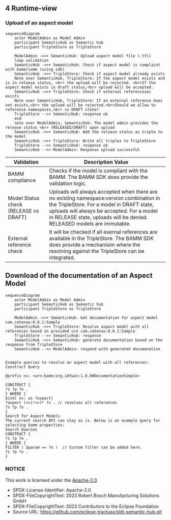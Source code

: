 ## 4 Runtime-view

### Upload of an aspect model
```mermaid
sequenceDiagram
    actor ModelAdmin as Model Admin
    participant SemanticHub as Semantic hub
    participant TripleStore as TripleStore

    ModelAdmin ->>+ SemanticHub: Upload aspect model file (.ttl)
    loop validation
    SemanticHub ->>+ SemanticHub: Check if aspect model is complaint with bamm/samm (using sdk)
    SemanticHub ->>+ TripleStore: Check if aspect model already exists
    Note over SemanticHub, TripleStore: If the aspect model exists and is in release status, <br> the upload will be rejected. <br>If the aspect model exists in draft status,<br> upload will be accepted.
    SemanticHub ->>+ TripleStore: Check if external referenceses exists
    Note over SemanticHub, TripleStore: If an external reference does not exists,<br> the upload will be rejected.<br>Should we allow to reference namespaces,<br> in DRAFT state?
    TripleStore -->> SemanticHub: response ok
    end
    note over ModelAdmin, SemanticHub: The model admin provides the release status <br> (RELEASED/DRAFT) upon upload
    SemanticHub ->>+ SemanticHub: Add the release status as triple to the model
    SemanticHub ->>+ TripleStore: Write all triples to TripleStore
    TripleStore -->> SemanticHub: response ok
    SemanticHub -->> ModelAdmin: Response upload successful
```
| Validation | Description Value | 
|---|---|
| BAMM compliance  | Checks if the model is compliant with the BAMM. The BAMM SDK does provide the validation logic. |
| Model Status check (RELEASE vs DRAFT)  | Uploads will always accepted when there are no existing namespace:version combination in the TripleStore. For a model in DRAFT state, uploads will always be accepted. For a model in RELEASE state, uploads will be denied. RELEASED models are immutable. |
|  External reference check | It will be checked if all exernal references are available in the TripleStore. The BAMM SDK does provide a mechanisim where the resolving against the TripleStore can be integrated. |


## Download of the documentation of an Aspect Model
```mermaid
sequenceDiagram
    actor ModelAdmin as Model Admin
    participant SemanticHub as Semantic hub
    participant TripleStore as TripleStore

    ModelAdmin ->>+ SemanticHub: Get documentation for aspect model com.catenax:0.0.1:Sample
    SemanticHub ->>+ TripleStore: Resolve aspect model with all references based on provided urn com.catenax:0.0.1:Sample
    TripleStore -->> SemanticHub: response 
    SemanticHub ->>+ SemanticHub: generate documentation based on the response from TripleStore
    SemanticHub -->> ModelAdmin: respond with generated documenation
```
```

Example queries to resolve an aspect model with all references:
Construct Query
```

```
@prefix ns: <urn:bamm:org.idtwin:1.0.0#DocumentationSimple>

CONSTRUCT {
?s ?p ?o .
} WHERE {
bind( ns: as ?aspect)
?aspect (<>|!<>)* ?s . // resolves all references
?s ?p ?o .
}
Search for Aspect Models
The current search API can stay as is. Below is an example query for selecting bamm properties:
Search Queries
CONSTRUCT {
?s ?p ?o .
} WHERE {   
FILTER ( $param == ?o )  // Custom filter can be added here.
?s ?p ?o .
}
```

### NOTICE

This work is licensed under the [Apache-2.0](https://www.apache.org/licenses/LICENSE-2.0).

- SPDX-License-Identifier: Apache-2.0
- SPDX-FileCopyrightText: 2023 Robert Bosch Manufacturing Solutions GmbH
- SPDX-FileCopyrightText: 2023 Contributors to the Eclipse Foundation
- Source URL: https://github.com/eclipse-tractusx/sldt-semantic-hub.git